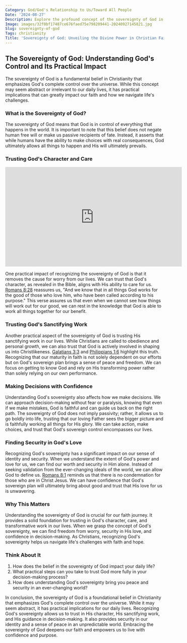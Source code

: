 ```yaml
---
Category: God/God's Relationship to Us/Toward All People
Date: '2024-08-27'
Description: Explore the profound concept of the sovereignty of God in this enlightening article, delving into how divine power and control shape our understanding of faith and existence.
Image: images/32f0bf17487ce676faed75e798209441-20240927145821.jpg
Slug: sovereignty-of-god
Tags: christianity
Title: 'Sovereignty of God: Unveiling the Divine Power in Christian Faith'
---
```


## The Sovereignty of God: Understanding God's Control and Its Practical Impact

The sovereignty of God is a fundamental belief in Christianity that emphasizes God's complete control over the universe. While this concept may seem abstract or irrelevant to our daily lives, it has practical implications that can greatly impact our faith and how we navigate life's challenges.

### What is the Sovereignty of God?

The sovereignty of God means that God is in control of everything that happens in the world. It is important to note that this belief does not negate human free will or make us passive recipients of fate. Instead, it asserts that while humans have the ability to make choices with real consequences, God ultimately allows all things to happen and His will ultimately prevails.

### Trusting God's Character and Care


<iframe width="560" height="315" src="https://www.youtube.com/embed/u6OVV3jO8R4" frameborder="0" allow="autoplay; encrypted-media" allowfullscreen></iframe>


One practical impact of recognizing the sovereignty of God is that it removes the cause for worry from our lives. We can trust that God's character, as revealed in the Bible, aligns with His ability to care for us. [Romans 8:28](https://www.bibleref.com/Romans/8/Romans-8-28.html) reassures us, "And we know that in all things God works for the good of those who love him, who have been called according to his purpose." This verse assures us that even when we cannot see how things will work out for our good, we can rest in the knowledge that God is able to work all things together for our benefit.

### Trusting God's Sanctifying Work

Another practical aspect of the sovereignty of God is trusting His sanctifying work in our lives. While Christians are called to obedience and personal growth, we can also trust that God is actively involved in shaping us into Christlikeness. [Galatians 3:3](https://www.bibleref.com/Galatians/3/Galatians-3-3.html) and [Philippians 1:6](https://www.bibleref.com/Philippians/1/Philippians-1-6.html) highlight this truth. Recognizing that our maturity in faith is not solely dependent on our efforts but on God's sovereign plan brings a sense of peace and freedom. We can focus on getting to know God and rely on His transforming power rather than solely relying on our own performance.

### Making Decisions with Confidence

Understanding God's sovereignty also affects how we make decisions. We can approach decision-making without fear or paralysis, knowing that even if we make mistakes, God is faithful and can guide us back on the right path. The sovereignty of God does not imply passivity; rather, it allows us to go boldly into life, trusting that our loving Father sees the bigger picture and is faithfully working all things for His glory. We can take action, make choices, and trust that God's sovereign control encompasses our lives.

### Finding Security in God's Love

Recognizing God's sovereignty has a significant impact on our sense of identity and security. When we understand the extent of God's power and love for us, we can find our worth and security in Him alone. Instead of seeking validation from the ever-changing ideals of the world, we can allow God to define us. [Romans 8:1](https://www.bibleref.com/Romans/8/Romans-8-1.html) reminds us that there is no condemnation for those who are in Christ Jesus. We can have confidence that God's sovereign plan will ultimately bring about good and trust that His love for us is unwavering.

### Why This Matters

Understanding the sovereignty of God is crucial for our faith journey. It provides a solid foundation for trusting in God's character, care, and transformative work in our lives. When we grasp the concept of God's sovereignty, we can find freedom from worry, security in His love, and confidence in decision-making. As Christians, recognizing God's sovereignty helps us navigate life's challenges with faith and hope.

### Think About It

1. How does the belief in the sovereignty of God impact your daily life?
2. What practical steps can you take to trust God more fully in your decision-making process?
3. How does understanding God's sovereignty bring you peace and security in an ever-changing world?

In conclusion, the sovereignty of God is a foundational belief in Christianity that emphasizes God's complete control over the universe. While it may seem abstract, it has practical implications for our daily lives. Recognizing God's sovereignty allows us to trust in His character, His sanctifying work, and His guidance in decision-making. It also provides security in our identity and a sense of peace in an unpredictable world. Embracing the sovereignty of God deepens our faith and empowers us to live with confidence and purpose.